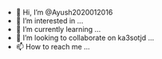 - 👋 Hi, I’m @Ayush2020012016
- 👀 I’m interested in ...
- 🌱 I’m currently learning ...
- 💞️ I’m looking to collaborate on ka3sotjd
...
- 📫 How to reach me ...

<!---
Ayush2020012016/Ayush2020012016 is a ✨ special ✨ repository because its `README.md` (this file) appears on your GitHub profile.
You can click the Preview link to take a look at your changes.
--->
